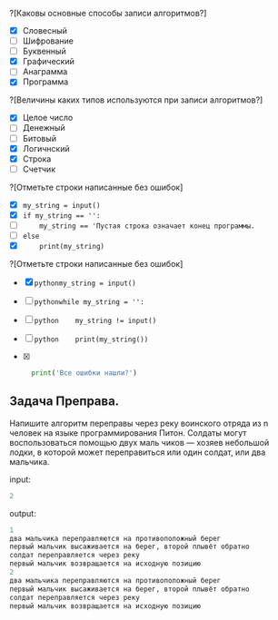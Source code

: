 ?[Каковы основные способы записи алгоритмов?]
-[x] Словесный
-[ ] Шифрование
-[ ] Буквенный
-[x] Графический
-[ ] Анаграмма
-[x] Программа

?[Величины каких типов используются при записи алгоритмов?]
-[x] Целое число
-[ ] Денежный
-[ ] Битовый
-[x] Логичнский
-[x] Строка
-[ ] Счетчик

?[Отметьте строки написанные без ошибок]
-[x] ```my_string = input()```
-[x] ```if my_string == '':```
-[ ] ```    my_string == 'Пустая строка означает конец программы.```
-[ ] ```else```
-[x] ```    print(my_string)```

?[Отметьте строки написанные без ошибок]
-[x] ```pythonmy_string = input()```
-[ ] ```pythonwhile my_string = '':```
-[ ] ```python    my_string != input()```
-[ ] ```python    print(my_string())```
-[x] ```python
    print('Все ошибки нашли?')
    ```


Задача Преправа.
---
Напишите алгоритм переправы через реку воинского отряда из n человек на языке программирования Питон.
Солдаты могут воспользоваться помощью двух маль­ чиков — хозяев небольшой лодки,
в которой может переправиться или один солдат, или два мальчика.

input: 
```python
2
```
output:
```python
1
два мальчика переправляются на противоположный берег
первый мальчик высаживается на берег, второй плывёт обратно 
солдат переправляется через реку
первый мальчик возвращается на исходную позицию
2
два мальчика переправляются на противоположный берег
первый мальчик высаживается на берег, второй плывёт обратно 
солдат переправляется через реку
первый мальчик возвращается на исходную позицию
```
```python runnable

```


